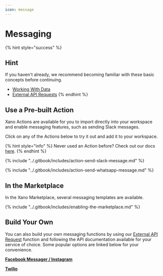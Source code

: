 ```yaml
---
icon: message
---
```


# Messaging

{% hint style="success" %}
## Hint

If you haven't already, we recommend becoming familiar with these basic concepts before continuing.

* [Working With Data](../the-function-stack/building-with-visual-development/working-with-data.md)
* [External API Requests](../the-function-stack/functions/apis-and-lambdas/external-api-request.md)
{% endhint %}

## Use a Pre-built Action

Xano Actions are available for you to import directly into your workspace and enable messaging features, such as sending Slack messages.

Click on any of the Actions below to try it out and add it to your workspace.

{% hint style="info" %}
Never used an Action before? Check out our docs [here](broken-reference).
{% endhint %}

{% include "../.gitbook/includes/action-send-slack-message.md" %}

{% include "../.gitbook/includes/action-send-whatsapp-message.md" %}

## In the Marketplace

In the Xano Marketplace, several messaging templates are available.

{% include "../.gitbook/includes/enabling-the-marketplace.md" %}

## Build Your Own

You can also build your own messaging functions by using our [External API Request](../the-function-stack/functions/apis-and-lambdas/external-api-request.md) function and following the API documentation available for your service of choice. Some popular options are linked below for your convenience.

[**Facebook Messager / Instagram**](https://developers.facebook.com/docs/messenger-platform/send-messages/)

[**Twilio**](https://www.twilio.com/docs/messaging/api)
